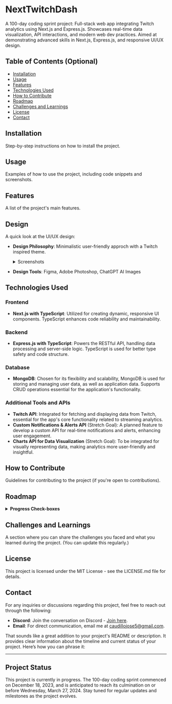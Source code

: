 # NextTwitchDash
A 100-day coding sprint project: Full-stack web app integrating Twitch analytics using Next.js and Express.js. Showcases real-time data visualization, API interactions, and modern web dev practices. Aimed at demonstrating advanced skills in Next.js, Express.js, and responsive UI/UX design.

## Table of Contents (Optional)
- [Installation](#installation)
- [Usage](#usage)
- [Features](#features)
- [Technologies Used](#technologies-used)
- [How to Contribute](#how-to-contribute)
- [Roadmap](#roadmap)
- [Challenges and Learnings](#challenges-and-learnings)
- [License](#license)
- [Contact](#contact)

## Installation
Step-by-step instructions on how to install the project.

## Usage
Examples of how to use the project, including code snippets and screenshots.

## Features
A list of the project's main features.

## Design

A quick look at the UI/UX design:
- **Design Philosophy**: Minimalistic user-friendly approch with a Twitch inspired theme.
  <details>
    <summary>Screenshots</summary>
        
    ![image](https://github.com/JoseC07/NextTwitchDash/assets/41974218/5f320d26-52bd-4732-9f5f-fe94baffbdce)
        
    ![image](https://github.com/JoseC07/NextTwitchDash/assets/41974218/382bdec0-1c01-441e-90f5-a7f97e7b1f14)
  </details>
  
- **Design Tools**: Figma, Adobe Photoshop, ChatGPT AI Images


## Technologies Used

### Frontend
- **Next.js with TypeScript**: Utilized for creating dynamic, responsive UI components. TypeScript enhances code reliability and maintainability.

### Backend
- **Express.js with TypeScript**: Powers the RESTful API, handling data processing and server-side logic. TypeScript is used for better type safety and code structure.

### Database
- **MongoDB**: Chosen for its flexibility and scalability, MongoDB is used for storing and managing user data, as well as application data. Supports CRUD operations essential for the application's functionality.

### Additional Tools and APIs
- **Twitch API**: Integrated for fetching and displaying data from Twitch, essential for the app's core functionality related to streaming analytics.
- **Custom Notifications & Alerts API** (Stretch Goal): A planned feature to develop a custom API for real-time notifications and alerts, enhancing user engagement.
- **Charts API for Data Visualization** (Stretch Goal): To be integrated for visually representing data, making analytics more user-friendly and insightful.

## How to Contribute
Guidelines for contributing to the project (if you're open to contributions).

## Roadmap
  <details>
  <summary><b>Progress Check-boxes</b></summary>
    
  ### Week 1-2: TypeScript and Express.js Basics
  - [ ] Learn TypeScript basics.
  - [ ] Build a simple Express.js server using TypeScript.
  
  ### Week 3-5: Setting Up Next.js with TypeScript
  - [ ] Set up a Next.js project integrated with TypeScript.
  - [ ] Create basic static pages and understand Next.js routing.
  
  ### Week 6-8: Integrating MongoDB
  - [ ] Learn MongoDB basics.
  - [ ] Integrate MongoDB with Express.js.
  - [ ] Implement basic CRUD operations.
  
  ### Week 9-11: Building the Backend
  - [ ] Develop backend logic.
  - [ ] Create RESTful routes and connect with the database.
  - [ ] Implement authentication.
  
  ### Week 12-14: Frontend Development with Next.js
  - [ ] Develop interactive components in Next.js.
  - [ ] Implement state management and API consumption.
  
  ### Week 15-17: Integrating Frontend and Backend
  - [ ] Connect Next.js frontend with Express.js backend.
  - [ ] Ensure seamless data flow between frontend and backend.
  
  ### Week 18-20: User Authentication and Management
  - [ ] Implement user authentication and session management.
  
  ### Week 21-25: Advanced Features and Testing
  - [ ] Add advanced features (e.g., user settings, custom analytics).
  - [ ] Write tests for frontend and backend.
  
  ### Week 26-30: Stretch Goal 1 - Custom API for Notifications and Alerts
  - [ ] Develop a custom API for notifications and alerts.
  - [ ] Integrate the API into the application.
  
  ### Week 31-35: Stretch Goal 2 - Incorporating a Charts API
  - [ ] Choose and integrate a charts API for data visualization.
  - [ ] Display interactive charts on the frontend.
  
  ### Week 36-40: Finalizing and Deployment
  - [ ] Conduct final debugging and testing.
  - [ ] Deploy the application on a cloud platform.
  
  ### Week 41-50: Documentation and Refinement
  - [ ] Create comprehensive documentation.
  - [ ] Update GitHub repo and refine based on feedback.
  
  ### Week 51-60: Additional Features and Learning
  - [ ] Add more features or learn new tools.
  
  ### Week 61-70: Community Engagement and Feedback
  - [ ] Engage with users and the developer community.
  - [ ] Collect and implement feedback.
  
  ### Week 71-100: Exploration and Expansion
  - [ ] Explore additional functionalities or integrations.
  - [ ] Expand knowledge and application capabilities.
  </details>

## Challenges and Learnings
A section where you can share the challenges you faced and what you learned during the project. (You can update this regularly.)

## License
This project is licensed under the MIT License - see the LICENSE.md file for details.

## Contact
For any inquiries or discussions regarding this project, feel free to reach out through the following:

- **Discord**: Join the conversation on Discord - [Join here](https://discord.gg/TpzVk7wd).
- **Email**: For direct communication, email me at [caudillojose5@gmail.com](mailto:caudillojose5@gmail.com).

That sounds like a great addition to your project's README or description. It provides clear information about the timeline and current status of your project. Here’s how you can phrase it:

---

## Project Status
This project is currently in progress. The 100-day coding sprint commenced on December 18, 2023, and is anticipated to reach its culmination on or before Wednesday, March 27, 2024. Stay tuned for regular updates and milestones as the project evolves.
